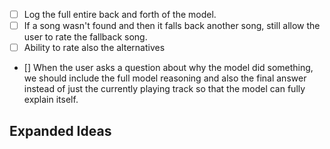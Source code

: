 - [ ] Log the full entire back and forth of the model.
- [ ] If a song wasn't found and then it falls back another song, still allow the user to rate the fallback song.
- [ ] Ability to rate also the alternatives
- [] When the user asks a question about why the model did something, we should include the full model reasoning and also the final answer instead of just the currently playing track so that the model can fully explain itself.

## Expanded Ideas
